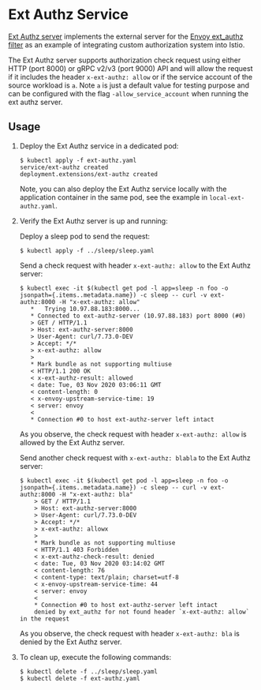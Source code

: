 # Ext Authz Service

[Ext Authz server](src/) implements the external server for the [Envoy ext_authz filter](https://www.envoyproxy.io/docs/envoy/v1.16.0/intro/arch_overview/security/ext_authz_filter)
as an example of integrating custom authorization system into Istio.

The Ext Authz server supports authorization check request using either HTTP (port 8000) or gRPC v2/v3 (port 9000) API and
will allow the request if it includes the header `x-ext-authz: allow` or if the service account of the source workload is `a`.
Note `a` is just a default value for testing purpose and can be configured with the flag `-allow_service_account` when running the ext authz server.

## Usage

1. Deploy the Ext Authz service in a dedicated pod:

    ```console
    $ kubectl apply -f ext-authz.yaml
    service/ext-authz created
    deployment.extensions/ext-authz created
    ```

    Note, you can also deploy the Ext Authz service locally with the application container in the same pod, see the example in `local-ext-authz.yaml`.

1. Verify the Ext Authz server is up and running:

    Deploy a sleep pod to send the request:

    ```console
    $ kubectl apply -f ../sleep/sleep.yaml
    ```

    Send a check request with header `x-ext-authz: allow` to the Ext Authz server:

    ```console
    $ kubectl exec -it $(kubectl get pod -l app=sleep -n foo -o jsonpath={.items..metadata.name}) -c sleep -- curl -v ext-authz:8000 -H "x-ext-authz: allow"
       *   Trying 10.97.88.183:8000...
       * Connected to ext-authz-server (10.97.88.183) port 8000 (#0)
       > GET / HTTP/1.1
       > Host: ext-authz-server:8000
       > User-Agent: curl/7.73.0-DEV
       > Accept: */*
       > x-ext-authz: allow
       >
       * Mark bundle as not supporting multiuse
       < HTTP/1.1 200 OK
       < x-ext-authz-result: allowed
       < date: Tue, 03 Nov 2020 03:06:11 GMT
       < content-length: 0
       < x-envoy-upstream-service-time: 19
       < server: envoy
       <
       * Connection #0 to host ext-authz-server left intact
    ```

    As you observe, the check request with header `x-ext-authz: allow` is allowed by the Ext Authz server.

    Send another check request with `x-ext-authz: blabla` to the Ext Authz server:

    ```console
    $ kubectl exec -it $(kubectl get pod -l app=sleep -n foo -o jsonpath={.items..metadata.name}) -c sleep -- curl -v ext-authz:8000 -H "x-ext-authz: bla"
        > GET / HTTP/1.1
        > Host: ext-authz-server:8000
        > User-Agent: curl/7.73.0-DEV
        > Accept: */*
        > x-ext-authz: allowx
        >
        * Mark bundle as not supporting multiuse
        < HTTP/1.1 403 Forbidden
        < x-ext-authz-check-result: denied
        < date: Tue, 03 Nov 2020 03:14:02 GMT
        < content-length: 76
        < content-type: text/plain; charset=utf-8
        < x-envoy-upstream-service-time: 44
        < server: envoy
        <
        * Connection #0 to host ext-authz-server left intact
        denied by ext_authz for not found header `x-ext-authz: allow` in the request
    ```

    As you observe, the check request with header `x-ext-authz: bla` is denied by the Ext Authz server.

1. To clean up, execute the following commands:

    ```console
    $ kubectl delete -f ../sleep/sleep.yaml
    $ kubectl delete -f ext-authz.yaml
    ```
